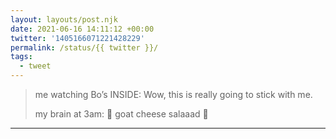 ```yaml
---
layout: layouts/post.njk
date: 2021-06-16 14:11:12 +00:00
twitter: '1405166071221428229'
permalink: /status/{{ twitter }}/
tags: 
  - tweet
---
```


> me watching Bo’s INSIDE: Wow, this is really going to stick with me.
> 
> my brain at 3am: 🎵 goat cheese salaaad 🎵

---
